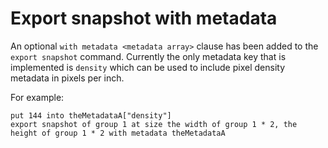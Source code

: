 # Export snapshot with metadata
An optional `with metadata <metadata array>` clause has been added to the `export snapshot` command. Currently the only metadata key that is implemented is `density` which can be used to include pixel density metadata in pixels per inch.

For example:

    put 144 into theMetadataA["density"]
	export snapshot of group 1 at size the width of group 1 * 2, the height of group 1 * 2 with metadata theMetadataA




